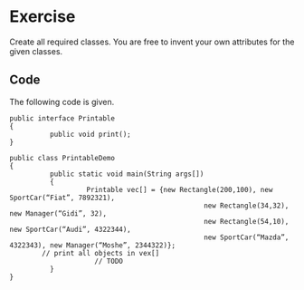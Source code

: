 # Exercise

Create all required classes. You are free to invent your own attributes for the given classes.

## Code
The following code is given.

```
public interface Printable
{
          public void print();
}

public class PrintableDemo
{
          public static void main(String args[])
          {
                   Printable vec[] = {new Rectangle(200,100), new SportCar(“Fiat”, 7892321), 
                                                new Rectangle(34,32), new Manager(“Gidi”, 32),
                                                new Rectangle(54,10), new SportCar(“Audi”, 4322344),
                                                new SportCar(“Mazda”, 4322343), new Manager(“Moshe”, 2344322)};
		// print all objects in vex[]
                     // TODO
          }
}


